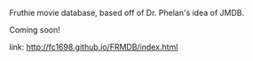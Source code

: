 Fruthie movie database, based off of Dr. Phelan's idea of JMDB. 

Coming soon!

link: http://fc1698.github.io/FRMDB/index.html
